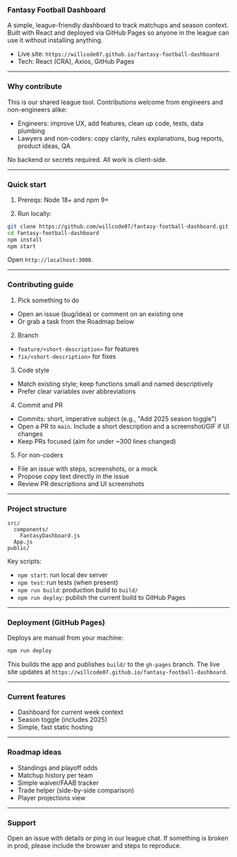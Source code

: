 ### Fantasy Football Dashboard

A simple, league-friendly dashboard to track matchups and season context. Built with React and deployed via GitHub Pages so anyone in the league can use it without installing anything.

- Live site: `https://willcode07.github.io/fantasy-football-dashboard`
- Tech: React (CRA), Axios, GitHub Pages

---

### Why contribute

This is our shared league tool. Contributions welcome from engineers and non-engineers alike:

- Engineers: improve UX, add features, clean up code, tests, data plumbing
- Lawyers and non-coders: copy clarity, rules explanations, bug reports, product ideas, QA

No backend or secrets required. All work is client-side.

---

### Quick start

1) Prereqs: Node 18+ and npm 9+

2) Run locally:

```bash
git clone https://github.com/willcode07/fantasy-football-dashboard.git
cd fantasy-football-dashboard
npm install
npm start
```

Open `http://localhost:3000`.

---

### Contributing guide

1) Pick something to do
- Open an issue (bug/idea) or comment on an existing one
- Or grab a task from the Roadmap below

2) Branch
- `feature/<short-description>` for features
- `fix/<short-description>` for fixes

3) Code style
- Match existing style; keep functions small and named descriptively
- Prefer clear variables over abbreviations

4) Commit and PR
- Commits: short, imperative subject (e.g., "Add 2025 season toggle")
- Open a PR to `main`. Include a short description and a screenshot/GIF if UI changes
- Keep PRs focused (aim for under ~300 lines changed)

5) For non-coders
- File an issue with steps, screenshots, or a mock
- Propose copy text directly in the issue
- Review PR descriptions and UI screenshots

---

### Project structure

```
src/
  components/
    FantasyDashboard.js
  App.js
public/
```

Key scripts:

- `npm start`: run local dev server
- `npm test`: run tests (when present)
- `npm run build`: production build to `build/`
- `npm run deploy`: publish the current build to GitHub Pages

---

### Deployment (GitHub Pages)

Deploys are manual from your machine:

```bash
npm run deploy
```

This builds the app and publishes `build/` to the `gh-pages` branch. The live site updates at `https://willcode07.github.io/fantasy-football-dashboard`.

---

### Current features

- Dashboard for current week context
- Season toggle (includes 2025)
- Simple, fast static hosting

---

### Roadmap ideas

- Standings and playoff odds
- Matchup history per team
- Simple waiver/FAAB tracker
- Trade helper (side-by-side comparison)
- Player projections view

---

### Support

Open an issue with details or ping in our league chat. If something is broken in prod, please include the browser and steps to reproduce.
